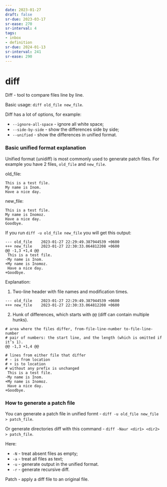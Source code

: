 ```yaml
---
date: 2023-01-27
draft: false
sr-due: 2023-03-17
sr-ease: 270
sr-interval: 4
tags:
- inbox
- definition
sr-due: 2024-01-13
sr-interval: 241
sr-ease: 290
---
```


# diff

Diff - tool to compare files line by line.

Basic usage: `diff old_file new_file`.

Diff has a lot of options, for example:

- `--ignore-all-space` - ignore all white space;
- `--side-by-side` - show the differences side by side;
- `--unified` - show the differences in unified format.

### Basic unified format explanation

Unified format (unidiff) is most commonly used to generate patch files. For
example you have 2 files, `old_file` and `new_file`.

old_file:

```
This is a test file.
My name is Inom.
Have a nice day.
```

new_file:

```
This is a test file.
My name is Inomoz.
Have a nice day.
Goodbye.
```

If you run `diff -u old_file new_file` you will get this output:

```
--- old_file	2023-01-27 22:29:49.387944539 +0600
+++ new_file	2023-01-27 22:30:33.064812208 +0600
@@ -1,3 +1,4 @@
 This is a test file.
-My name is Inom.
+My name is Inomoz.
 Have a nice day.
+Goodbye.
```

Explanation:

1. Two-line header with file names and modification times.

```
--- old_file	2023-01-27 22:29:49.387944539 +0600
+++ new_file	2023-01-27 22:30:33.064812208 +0600
```

2. Hunk of differences, which starts with `@@` (diff can contain multiple
   hunks).

```
# area where the files differ, from-file-line-number to-file-line-number
# pair of numbers: the start line, and the length (which is omitted if it’s 1).
@@ -1,3 +1,4 @@

# lines from either file that differ
# - is from location
# + is to location
# without any prefix is unchanged
 This is a test file.
-My name is Inom.
+My name is Inomoz.
 Have a nice day.
+Goodbye.
```

### How to generate a patch file

You can generate a patch file in unified formt -
`diff -u old_file new_file > patch_file`.

Or generate directories diff with this command -
`diff -Naur <dir1> <dir2> > patch_file`.

Here:

- `-N` - treat absent files as empty;
- `-a` - treat all files as text;
- `-u` - generate output in the unified format.
- `-r` - generate recursive diff.

Patch - apply a diff file to an original file.